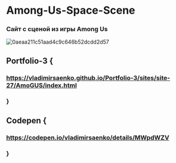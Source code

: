 # Among-Us-Space-Scene

### Сайт с сценой из игры Among Us

![0aeaa211c51aad4c9c646b52dcdd2d57](https://user-images.githubusercontent.com/56477695/124400538-e9285980-dd2b-11eb-850b-83c9f09f6eca.jpg)

## Portfolio-3 {

### https://vladimirsaenko.github.io/Portfolio-3/sites/site-27/AmoGUS/index.html

### }

## Codepen {

### https://codepen.io/vladimirsaenko/details/MWpdWZV

### }
